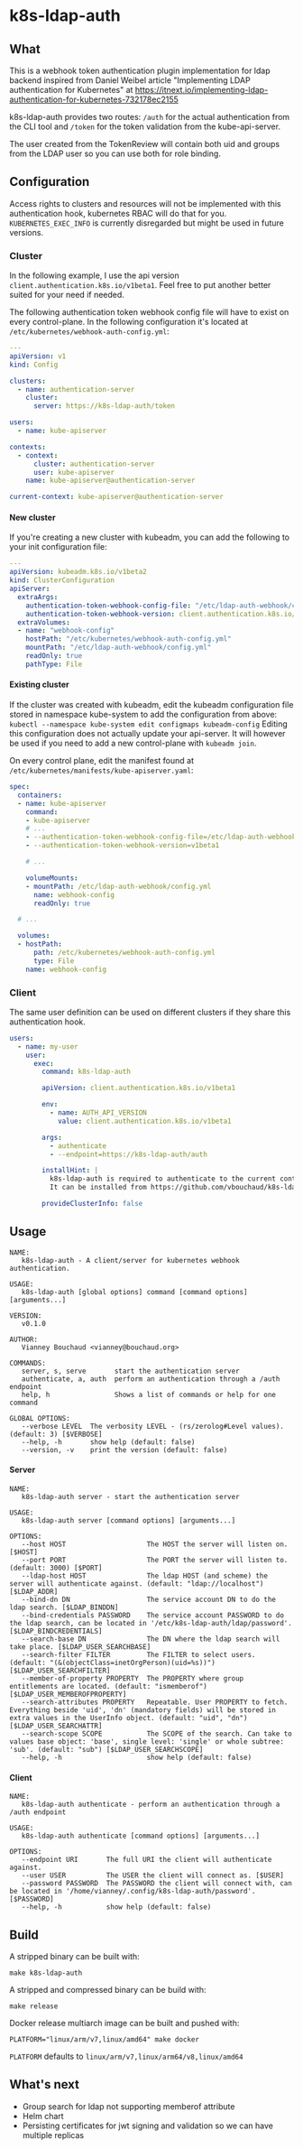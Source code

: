 # k8s-ldap-auth

## What
This is a webhook token authentication plugin implementation for ldap backend inspired from Daniel Weibel article "Implementing LDAP authentication for Kubernetes" at https://itnext.io/implementing-ldap-authentication-for-kubernetes-732178ec2155

k8s-ldap-auth provides two routes: `/auth` for the actual authentication from the CLI tool and `/token` for the token validation from the kube-api-server.

The user created from the TokenReview will contain both uid and groups from the LDAP user so you can use both for role binding.

## Configuration
Access rights to clusters and resources will not be implemented with this authentication hook, kubernetes RBAC will do that for you. `KUBERNETES_EXEC_INFO` is currently disregarded but might be used in future versions.

### Cluster

In the following example, I use the api version `client.authentication.k8s.io/v1beta1`. Feel free to put another better suited for your need if needed.

The following authentication token webhook config file will have to exist on every control-plane. In the following configuration it's located at `/etc/kubernetes/webhook-auth-config.yml`:
```yml
---
apiVersion: v1
kind: Config

clusters:
  - name: authentication-server
    cluster:
      server: https://k8s-ldap-auth/token

users:
  - name: kube-apiserver

contexts:
  - context:
      cluster: authentication-server
      user: kube-apiserver
    name: kube-apiserver@authentication-server

current-context: kube-apiserver@authentication-server
```

#### New cluster

If you're creating a new cluster with kubeadm, you can add the following to your init configuration file:
```yml
---
apiVersion: kubeadm.k8s.io/v1beta2
kind: ClusterConfiguration
apiServer:
  extraArgs:
    authentication-token-webhook-config-file: "/etc/ldap-auth-webhook/config.yml"
    authentication-token-webhook-version: client.authentication.k8s.io/v1beta1
  extraVolumes:
  - name: "webhook-config"
    hostPath: "/etc/kubernetes/webhook-auth-config.yml"
    mountPath: "/etc/ldap-auth-webhook/config.yml"
    readOnly: true
    pathType: File
```

#### Existing cluster

If the cluster was created with kubeadm, edit the kubeadm configuration file stored in namespace kube-system to add the configuration from above: `kubectl --namespace kube-system edit configmaps kubeadm-config`
Editing this configuration does not actually update your api-server. It will however be used if you need to add a new control-plane with `kubeadm join`.

On every control plane, edit the manifest found at `/etc/kubernetes/manifests/kube-apiserver.yaml`:
```yml
spec:
  containers:
  - name: kube-apiserver
    command:
    - kube-apiserver
    # ...
    - --authentication-token-webhook-config-file=/etc/ldap-auth-webhook/config.yml
    - --authentication-token-webhook-version=v1beta1

    # ...

    volumeMounts:
    - mountPath: /etc/ldap-auth-webhook/config.yml
      name: webhook-config
      readOnly: true

  # ...

  volumes:
  - hostPath:
      path: /etc/kubernetes/webhook-auth-config.yml
      type: File
    name: webhook-config
```

### Client

The same user definition can be used on different clusters if they share this authentication hook.

```yml
users:
  - name: my-user
    user:
      exec:
        command: k8s-ldap-auth

        apiVersion: client.authentication.k8s.io/v1beta1

        env:
          - name: AUTH_API_VERSION
            value: client.authentication.k8s.io/v1beta1

        args:
          - authenticate
          - --endpoint=https://k8s-ldap-auth/auth

        installHint: |
          k8s-ldap-auth is required to authenticate to the current context.
          It can be installed from https://github.com/vbouchaud/k8s-ldap-auth.

        provideClusterInfo: false

```

## Usage

```
NAME:
   k8s-ldap-auth - A client/server for kubernetes webhook authentication.

USAGE:
   k8s-ldap-auth [global options] command [command options] [arguments...]

VERSION:
   v0.1.0

AUTHOR:
   Vianney Bouchaud <vianney@bouchaud.org>

COMMANDS:
   server, s, serve       start the authentication server
   authenticate, a, auth  perform an authentication through a /auth endpoint
   help, h                Shows a list of commands or help for one command

GLOBAL OPTIONS:
   --verbose LEVEL  The verbosity LEVEL - (rs/zerolog#Level values). (default: 3) [$VERBOSE]
   --help, -h       show help (default: false)
   --version, -v    print the version (default: false)
```

#### Server
```
NAME:
   k8s-ldap-auth server - start the authentication server

USAGE:
   k8s-ldap-auth server [command options] [arguments...]

OPTIONS:
   --host HOST                    The HOST the server will listen on. [$HOST]
   --port PORT                    The PORT the server will listen to. (default: 3000) [$PORT]
   --ldap-host HOST               The ldap HOST (and scheme) the server will authenticate against. (default: "ldap://localhost") [$LDAP_ADDR]
   --bind-dn DN                   The service account DN to do the ldap search. [$LDAP_BINDDN]
   --bind-credentials PASSWORD    The service account PASSWORD to do the ldap search, can be located in '/etc/k8s-ldap-auth/ldap/password'. [$LDAP_BINDCREDENTIALS]
   --search-base DN               The DN where the ldap search will take place. [$LDAP_USER_SEARCHBASE]
   --search-filter FILTER         The FILTER to select users. (default: "(&(objectClass=inetOrgPerson)(uid=%s))") [$LDAP_USER_SEARCHFILTER]
   --member-of-property PROPERTY  The PROPERTY where group entitlements are located. (default: "ismemberof") [$LDAP_USER_MEMBEROFPROPERTY]
   --search-attributes PROPERTY   Repeatable. User PROPERTY to fetch. Everything beside 'uid', 'dn' (mandatory fields) will be stored in extra values in the UserInfo object. (default: "uid", "dn") [$LDAP_USER_SEARCHATTR]
   --search-scope SCOPE           The SCOPE of the search. Can take to values base object: 'base', single level: 'single' or whole subtree: 'sub'. (default: "sub") [$LDAP_USER_SEARCHSCOPE]
   --help, -h                     show help (default: false)
```

#### Client
```
NAME:
   k8s-ldap-auth authenticate - perform an authentication through a /auth endpoint

USAGE:
   k8s-ldap-auth authenticate [command options] [arguments...]

OPTIONS:
   --endpoint URI       The full URI the client will authenticate against.
   --user USER          The USER the client will connect as. [$USER]
   --password PASSWORD  The PASSWORD the client will connect with, can be located in '/home/vianney/.config/k8s-ldap-auth/password'. [$PASSWORD]
   --help, -h           show help (default: false)
```

## Build

A stripped binary can be built with:
```
make k8s-ldap-auth
```

A stripped and compressed binary can be build with:
```
make release
```

Docker release multiarch image can be built and pushed with:
```
PLATFORM="linux/arm/v7,linux/amd64" make docker
```

`PLATFORM` defaults to `linux/arm/v7,linux/arm64/v8,linux/amd64`

## What's next
 - Group search for ldap not supporting memberof attribute
 - Helm chart
 - Persisting certificates for jwt signing and validation so we can have multiple replicas
